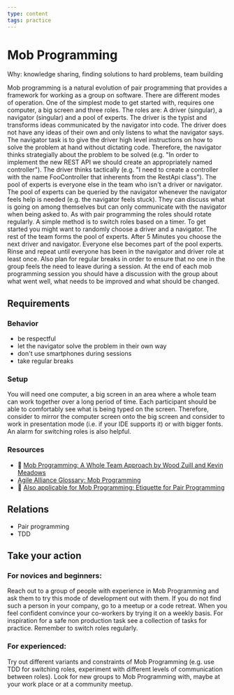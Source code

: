 ```yaml
---
type: content
tags: practice
---
```

# Mob Programming

Why: knowledge sharing, finding solutions to hard problems, team building

Mob programming is a natural evolution of pair programming that provides a framework for working as a group on software. There are different modes of operation. One of the simplest mode to get started with, requires one computer, a big screen and three roles. The roles are: A driver (singular), a navigator (singular) and a pool of experts. The driver is the typist and transforms ideas communicated by the navigator into code. The driver does not have any ideas of their own and only listens to what the navigator says. The navigator task is to give the driver high level instructions on how to solve the problem at hand without dictating code. Therefore, the navigator thinks strategially about the problem to be solved (e.g. "In order to implement the new REST API we should create an appropriately named controller"). The driver thinks tactically (e.g. "I need to create a controller with the name FooController that inherents from the RestApi class"). The pool of experts is everyone else in the team who isn't a driver or navigator. The pool of experts can be queried by the navigator whenever the navigator feels help is needed (e.g. the navigator feels stuck). They can discuss what is going on among themselves but can only communicate with the navigator when being asked to.
As with pair programming the roles should rotate regularly. A simple method is to switch roles based on a timer. To get started you might want to randomly choose a driver and a navigator. The rest of the team forms the pool of experts. After 5 Minutes you choose the next driver and navigator. Everyone else becomes part of the pool experts. Rinse and repeat until everyone has been in the navigator and driver role at least once. Also plan for regular breaks in order to ensure that no one in the group feels the need to leave during a session. 
At the end of each mob programming session you should have a discussion with the group about what went well, what needs to be improved and what should be changed.

## Requirements

### Behavior
* be respectful
* let the navigator solve the problem in their own way
* don't use smartphones during sessions
* take regular breaks 

### Setup

You will need one computer, a big screen in an area where a whole team can work together over a long period of time. Each participant should be able to comfortably see what is being typed on the screen. Therefore, consider to mirror the computer screen onto the big screen and consider to work in presentation mode (i.e. if your IDE supports it) or with bigger fonts. An alarm for switching roles is also helpful.

### Resources

* :book: [Mob Programming: A Whole Team Approach by Wood Zuill and Kevin Meadows](https://leanpub.com/mobprogramming)
* [Agile Alliance Glossary: Mob Programming](https://www.agilealliance.org/glossary/mob-programming)
* :gem: [Also applicable for Mob Programming: Etiquette for Pair Programming
](https://dzone.com/articles/etiquette-for-pair-programming)


## Relations

* Pair programming
* TDD

## Take your action

### For novices and beginners:

Reach out to a group of people with experience in Mob Programming and ask them to try this mode of development out with them. If you do not find such a person in your company, go to a meetup or a code retreat. When you feel confident convince your co-workers by trying it on a weekly basis. For inspiration for a safe non production task see a collection of tasks for practice. Remember to switch roles regularly.

### For experienced:

Try out different variants and constraints of Mob Programming (e.g. use TDD for switching roles, experiment with different levels of communication between roles). Look for new groups to Mob Programming with, maybe at your work place or at a community meetup. 